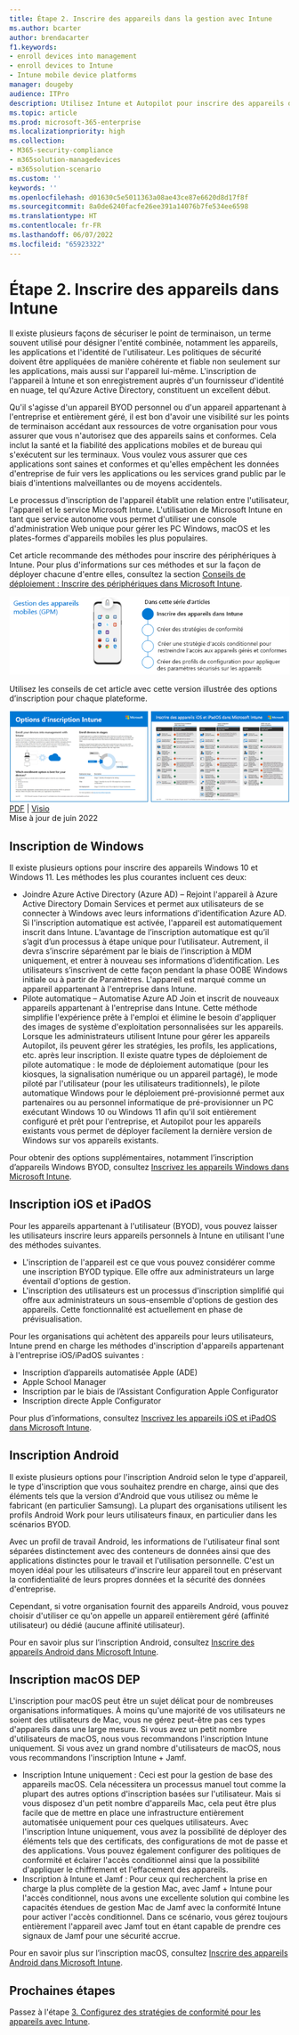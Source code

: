 ```yaml
---
title: Étape 2. Inscrire des appareils dans la gestion avec Intune
ms.author: bcarter
author: brendacarter
f1.keywords:
- enroll devices into management
- enroll devices to Intune
- Intune mobile device platforms
manager: dougeby
audience: ITPro
description: Utilisez Intune et Autopilot pour inscrire des appareils dans la gestion afin de veiller à ce que les applications qui s’exécutent sur ceux-ci soient conformes et d’empêcher les fuites de données d’entreprise.
ms.topic: article
ms.prod: microsoft-365-enterprise
ms.localizationpriority: high
ms.collection:
- M365-security-compliance
- m365solution-managedevices
- m365solution-scenario
ms.custom: ''
keywords: ''
ms.openlocfilehash: d01630c5e5011363a08ae43ce87e6620d8d17f8f
ms.sourcegitcommit: 8a0de6240facfe26ee391a14076b7fe534ee6598
ms.translationtype: HT
ms.contentlocale: fr-FR
ms.lasthandoff: 06/07/2022
ms.locfileid: "65923322"
---
```

# <a name="step-2-enroll-devices-to-intune"></a>Étape 2. Inscrire des appareils dans Intune

Il existe plusieurs façons de sécuriser le point de terminaison, un terme souvent utilisé pour désigner l'entité combinée, notamment les appareils, les applications et l'identité de l'utilisateur. Les politiques de sécurité doivent être appliquées de manière cohérente et fiable non seulement sur les applications, mais aussi sur l'appareil lui-même. L'inscription de l'appareil à Intune et son enregistrement auprès d'un fournisseur d'identité en nuage, tel qu'Azure Active Directory, constituent un excellent début.

Qu'il s'agisse d'un appareil BYOD personnel ou d'un appareil appartenant à l'entreprise et entièrement géré, il est bon d'avoir une visibilité sur les points de terminaison accédant aux ressources de votre organisation pour vous assurer que vous n'autorisez que des appareils sains et conformes. Cela inclut la santé et la fiabilité des applications mobiles et de bureau qui s'exécutent sur les terminaux. Vous voulez vous assurer que ces applications sont saines et conformes et qu'elles empêchent les données d'entreprise de fuir vers les applications ou les services grand public par le biais d'intentions malveillantes ou de moyens accidentels.

Le processus d'inscription de l'appareil établit une relation entre l'utilisateur, l'appareil et le service Microsoft Intune. L'utilisation de Microsoft Intune en tant que service autonome vous permet d'utiliser une console d'administration Web unique pour gérer les PC Windows, macOS et les plates-formes d'appareils mobiles les plus populaires.

Cet article recommande des méthodes pour inscrire des périphériques à Intune. Pour plus d'informations sur ces méthodes et sur la façon de déployer chacune d'entre elles, consultez la section [Conseils de déploiement : Inscrire des périphériques dans Microsoft Intune](/mem/intune/fundamentals/deployment-guide-enrollment).

![Étapes de gestion des appareils](../media/devices/intune-mdm-steps-1.png#lightbox)

Utilisez les conseils de cet article avec cette version illustrée des options d’inscription pour chaque plateforme. 

[![Représentation visuelle des options d’inscription Intune par plateforme](../media/devices/msft-intune-enrollment-options-thumb-landscape.png)](https://download.microsoft.com/download/e/6/2/e6233fdd-a956-4f77-93a5-1aa254ee2917/msft-intune-enrollment-options.pdf) <br/> [PDF](https://download.microsoft.com/download/e/6/2/e6233fdd-a956-4f77-93a5-1aa254ee2917/msft-intune-enrollment-options.pdf) | [Visio](https://download.microsoft.com/download/e/6/2/e6233fdd-a956-4f77-93a5-1aa254ee2917/msft-intune-enrollment-options.vsdx) <br/> Mise à jour de juin 2022



## <a name="windows-enrollment"></a>Inscription de Windows
Il existe plusieurs options pour inscrire des appareils Windows 10 et Windows 11. Les méthodes les plus courantes incluent ces deux:

- Joindre Azure Active Directory (Azure AD) – Rejoint l'appareil à Azure Active Directory Domain Services et permet aux utilisateurs de se connecter à Windows avec leurs informations d'identification Azure AD. Si l'inscription automatique est activée, l'appareil est automatiquement inscrit dans Intune. L’avantage de l’inscription automatique est qu’il s’agit d’un processus à étape unique pour l’utilisateur. Autrement, il devra s’inscrire séparément par le biais de l’inscription à MDM uniquement, et entrer à nouveau ses informations d’identification. Les utilisateurs s’inscrivent de cette façon pendant la phase OOBE Windows initiale ou à partir de Paramètres. L'appareil est marqué comme un appareil appartenant à l'entreprise dans Intune.
- Pilote automatique – Automatise Azure AD Join et inscrit de nouveaux appareils appartenant à l'entreprise dans Intune. Cette méthode simplifie l'expérience prête à l'emploi et élimine le besoin d'appliquer des images de système d'exploitation personnalisées sur les appareils. Lorsque les administrateurs utilisent Intune pour gérer les appareils Autopilot, ils peuvent gérer les stratégies, les profils, les applications, etc. après leur inscription. Il existe quatre types de déploiement de pilote automatique : le mode de déploiement automatique (pour les kiosques, la signalisation numérique ou un appareil partagé), le mode piloté par l'utilisateur (pour les utilisateurs traditionnels), le pilote automatique Windows pour le déploiement pré-provisionné permet aux partenaires ou au personnel informatique de pré-provisionner un PC exécutant Windows 10 ou Windows 11 afin qu'il soit entièrement configuré et prêt pour l'entreprise, et Autopilot pour les appareils existants vous permet de déployer facilement la dernière version de Windows sur vos appareils existants.

Pour obtenir des options supplémentaires, notamment l’inscription d’appareils Windows BYOD, consultez [Inscrivez les appareils Windows dans Microsoft Intune](/mem/intune/fundamentals/deployment-guide-enrollment-windows).

## <a name="ios-and-ipados-enrollment"></a>Inscription iOS et iPadOS

Pour les appareils appartenant à l'utilisateur (BYOD), vous pouvez laisser les utilisateurs inscrire leurs appareils personnels à Intune en utilisant l'une des méthodes suivantes.
- L'inscription de l'appareil est ce que vous pouvez considérer comme une inscription BYOD typique. Elle offre aux administrateurs un large éventail d'options de gestion.
- L'inscription des utilisateurs est un processus d'inscription simplifié qui offre aux administrateurs un sous-ensemble d'options de gestion des appareils. Cette fonctionnalité est actuellement en phase de prévisualisation.

Pour les organisations qui achètent des appareils pour leurs utilisateurs, Intune prend en charge les méthodes d'inscription d'appareils appartenant à l'entreprise iOS/iPadOS suivantes :
- Inscription d’appareils automatisée Apple (ADE)
- Apple School Manager
- Inscription par le biais de l’Assistant Configuration Apple Configurator
- Inscription directe Apple Configurator

Pour plus d’informations, consultez [Inscrivez les appareils iOS et iPadOS dans Microsoft Intune](/mem/intune/fundamentals/deployment-guide-enrollment-ios-ipados).

## <a name="android-enrollment"></a>Inscription Android 

Il existe plusieurs options pour l'inscription Android selon le type d'appareil, le type d'inscription que vous souhaitez prendre en charge, ainsi que des éléments tels que la version d'Android que vous utilisez ou même le fabricant (en particulier Samsung). La plupart des organisations utilisent les profils Android Work pour leurs utilisateurs finaux, en particulier dans les scénarios BYOD. 

Avec un profil de travail Android, les informations de l'utilisateur final sont séparées distinctement avec des conteneurs de données ainsi que des applications distinctes pour le travail et l'utilisation personnelle. C'est un moyen idéal pour les utilisateurs d'inscrire leur appareil tout en préservant la confidentialité de leurs propres données et la sécurité des données d'entreprise. 

Cependant, si votre organisation fournit des appareils Android, vous pouvez choisir d'utiliser ce qu'on appelle un appareil entièrement géré (affinité utilisateur) ou dédié (aucune affinité utilisateur).

Pour en savoir plus sur l’inscription Android, consultez [Inscrire des appareils Android dans Microsoft Intune](/mem/intune/fundamentals/deployment-guide-enrollment-android).

## <a name="macos-enrollment"></a>Inscription macOS DEP

L'inscription pour macOS peut être un sujet délicat pour de nombreuses organisations informatiques. À moins qu'une majorité de vos utilisateurs ne soient des utilisateurs de Mac, vous ne gérez peut-être pas ces types d'appareils dans une large mesure. Si vous avez un petit nombre d'utilisateurs de macOS, nous vous recommandons l'inscription Intune uniquement. Si vous avez un grand nombre d'utilisateurs de macOS, nous vous recommandons l'inscription Intune + Jamf.  
- Inscription Intune uniquement : Ceci est pour la gestion de base des appareils macOS. Cela nécessitera un processus manuel tout comme la plupart des autres options d'inscription basées sur l'utilisateur. Mais si vous disposez d'un petit nombre d'appareils Mac, cela peut être plus facile que de mettre en place une infrastructure entièrement automatisée uniquement pour ces quelques utilisateurs. Avec l'inscription Intune uniquement, vous avez la possibilité de déployer des éléments tels que des certificats, des configurations de mot de passe et des applications. Vous pouvez également configurer des politiques de conformité et éclairer l'accès conditionnel ainsi que la possibilité d'appliquer le chiffrement et l'effacement des appareils. 
- Inscription à Intune et Jamf : Pour ceux qui recherchent la prise en charge la plus complète de la gestion Mac, avec Jamf + Intune pour l'accès conditionnel, nous avons une excellente solution qui combine les capacités étendues de gestion Mac de Jamf avec la conformité Intune pour activer l'accès conditionnel. Dans ce scénario, vous gérez toujours entièrement l'appareil avec Jamf tout en étant capable de prendre ces signaux de Jamf pour une sécurité accrue.

Pour en savoir plus sur l’inscription macOS, consultez [Inscrire des appareils Android dans Microsoft Intune](/mem/intune/fundamentals/deployment-guide-enrollment-macos).

## <a name="next-steps"></a>Prochaines étapes

Passez à l'étape [3. Configurez des stratégies de conformité pour les appareils avec Intune](manage-devices-with-intune-compliance-policies.md).

